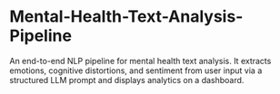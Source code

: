 # Mental-Health-Text-Analysis-Pipeline
An end-to-end NLP pipeline for mental health text analysis. It extracts emotions, cognitive distortions, and sentiment from user input via a structured LLM prompt and displays analytics on a dashboard.
